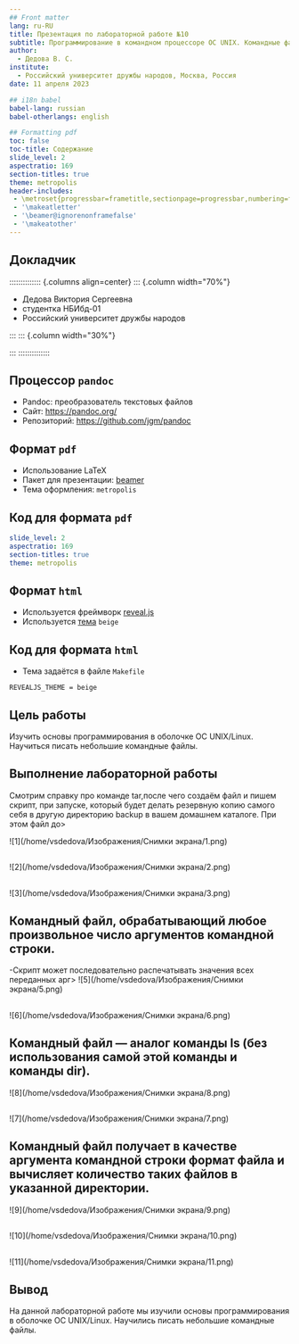 ```yaml
---
## Front matter
lang: ru-RU
title: Презентация по лабораторной работе №10
subtitle: Программирование в командном процессоре ОС UNIX. Командные файлы.
author:
  - Дедова В. С.
institute:
  - Российский университет дружбы народов, Москва, Россия
date: 11 апреля 2023

## i18n babel
babel-lang: russian
babel-otherlangs: english

## Formatting pdf
toc: false
toc-title: Содержание
slide_level: 2
aspectratio: 169
section-titles: true
theme: metropolis
header-includes:
 - \metroset{progressbar=frametitle,sectionpage=progressbar,numbering=fraction}
 - '\makeatletter'
 - '\beamer@ignorenonframefalse'
 - '\makeatother'
---
```



## Докладчик

:::::::::::::: {.columns align=center}
::: {.column width="70%"}

  * Дедова Виктория Сергеевна
  * студентка НБИбд-01
  * Российский университет дружбы народов

:::
::: {.column width="30%"}

:::
::::::::::::::



## Процессор `pandoc`

- Pandoc: преобразователь текстовых файлов
- Сайт: <https://pandoc.org/>
- Репозиторий: <https://github.com/jgm/pandoc>

## Формат `pdf`

- Использование LaTeX
- Пакет для презентации: [beamer](https://ctan.org/pkg/beamer)
- Тема оформления: `metropolis`

## Код для формата `pdf`

```yaml
slide_level: 2
aspectratio: 169
section-titles: true
theme: metropolis
```

## Формат `html`

- Используется фреймворк [reveal.js](https://revealjs.com/)
- Используется [тема](https://revealjs.com/themes/) `beige`

## Код для формата `html`

- Тема задаётся в файле `Makefile`

```make
REVEALJS_THEME = beige 
```



## Цель работы

Изучить основы программирования в оболочке ОС UNIX/Linux. Научиться писать небольшие командные файлы.

## Выполнение лабораторной работы
Смотрим справку про команде tar,после чего создаём файл и пишем скрипт, при запуске, который будет делать резервную копию самого себя в другую директорию backup в вашем домашнем каталоге. При этом файл до>

![1](/home/vsdedova/Изображения/Снимки экрана/1.png)

##
![2](/home/vsdedova/Изображения/Снимки экрана/2.png)

##
![3](/home/vsdedova/Изображения/Снимки экрана/3.png)

## Командный файл, обрабатывающий любое произвольное число аргументов командной строки.

-Скрипт может последовательно распечатывать значения всех переданных арг>
![5](/home/vsdedova/Изображения/Снимки экрана/5.png)

##
![6](/home/vsdedova/Изображения/Снимки экрана/6.png)

## Командный файл — аналог команды ls (без использования самой этой команды и команды dir).
![8](/home/vsdedova/Изображения/Снимки экрана/8.png)

##
![7](/home/vsdedova/Изображения/Снимки экрана/7.png)

## Командный файл получает в качестве аргумента командной строки формат файла и вычисляет количество таких файлов в указанной директории.

![9](/home/vsdedova/Изображения/Снимки экрана/9.png)

##
![10](/home/vsdedova/Изображения/Снимки экрана/10.png)

##
![11](/home/vsdedova/Изображения/Снимки экрана/11.png)

## Вывод

На данной лабораторной работе мы изучили основы программирования в оболочке ОС UNIX/Linux. Научились писать небольшие командные файлы.
